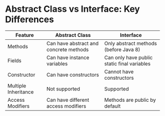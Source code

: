 # Abstract Class vs Interface: Key Differences

| Feature              | Abstract Class                                 | Interface                                 |
|----------------------|------------------------------------------------|-------------------------------------------|
| Methods              | Can have abstract and concrete methods         | Only abstract methods (before Java 8)     |
| Fields               | Can have instance variables                    | Can only have public static final variables|
| Constructor          | Can have constructors                          | Cannot have constructors                  |
| Multiple Inheritance | Not supported                                  | Supported                                 |
| Access Modifiers     | Can have different access modifiers            | Methods are public by default             |
